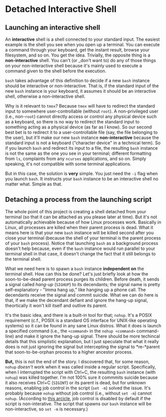 # Detached Interactive Shell

## Launching an interactive shell

An **interactive** shell is a shell connected to your standard input. The easiest example is the shell you see when you open up a terminal. You can execute a command through your keyboard, get the instant result, browse your filesystem, and so on. You get the idea. Trivially, the opposite thing is a **non-interactive** shell. You can't (or _don't want to) do any of those things on your non-interactive shell because it's mainly used to execute a command given to the shell before the execution.

`bash` takes advantage of this definition to decide if a new `bash` instance should be interactive or non-interactive. That is, if the standard input of the new `bash` instance is your keyboard, it assumes it should be an interactive shell, otherwise a non-interactive shell. 

Why is it relevant to `tmox`? Because `tmox` will have to redirect the standard input to somewhere user-controllable (without `root`). A non-privileged user (i.e., non-`root`) cannot directly access or control any physical device such as a keyboard, so there is no way to redirect the standard input to something acting as a physical device (as far as I know). So our second best bet is to redirect it to a user-controllable file (say, the file belonging to the user), but it'll make our new `bash` instance **non-interactive** because the standard input is not a keyboard ("character device" in a technical term). So if you launch `bash` and redirect its input to a file, the resulting `bash` instance is not the same as the one you see in your terminal; different formatting from `ls`, complaints from any `ncurses` applications, and so on. Simply speaking, it's not compatible with some terminal applications.

But in this case, the solution is **very** simple. You just need the `-i` flag when you launch `bash`. It instructs your `bash` instance to be an interactive shell no matter what. Simple as that.

## Detaching a process from the launching script

The whole point of this project is creating a shell detached from your terminal (so that it can be attached as you please later at time). But it's not automatically achievable because of how Linux processes work. Basically in Linux, all processes are killed when their parent process is dead. What it means here is that your new `bash` instance will be killed second after you close your terminal (because the shell of your terminal is the parent process of your `bash` process). Notice that launching `bash` as a background process doesn't help because, even if the `bash` instance would run parallel to your terminal shell in that case, it doesn't change the fact that it still belongs to the terminal shell.

What we need here is to spawn a `bash` instance **independent on** the terminal shell. How can this be done? Let's just briefly look at how the soon-to-be-dead parent process purges its children. Before death, it sends a signal called *hang-up* (`SIGHUP`) to its decendants; the signal name is pretty self-explanatory - "Imma hang up," like hanging up a phone call. The decendants receive the signal and commit suicide. What we can do here is that, if we make the decendant defiant and ignore the hang-up signal, theortically it won't kill itself and outlive its parent. 

It's the basic idea, and there is a built-in tool for that; `nohup`. It's a POSIX requirement (c.f., POSIX is a standard OS interface for UNIX-like operating systems) so it can be found in any sane Linux distros. What it does is launch a specified command (i.e., the `<command>` in the `nohup <command>` command-line) and make it ignore the hang-up signal. There should be more techincal details that this simplistic explanation, but I just speculate that what it really does is not just ignoring the signal but intercepting the signal to *re-*parent that soon-to-be-orphan process to a higher ancestor process.

**But,** this is not the end of the story. I discovered that, for some reason, `nohup` *doesn't* work when it was called inside a regular script. Specifically, when I interrupted the script with Ctrl+C, the resulting `bash` instance (with `nohup`) was killed together. I'm not 100% sure it commmits suicide because it also receives Ctrl+C (`SIGINT`) or its parent is dead, but for unknown reasons, enabling job control in the script (`set -m`) solved the issue. It's probably because `nohup` without job control (i.e., without `set -m`) cannot `nohup`. (According to [this arcicle](https://unix.stackexchange.com/questions/196603/can-someone-explain-in-detail-what-set-m-does), job control is disabled by default if the script is non-interative. The script that spawns our `bash` instance will be non-interactive, so `set -m` is necessary.)
